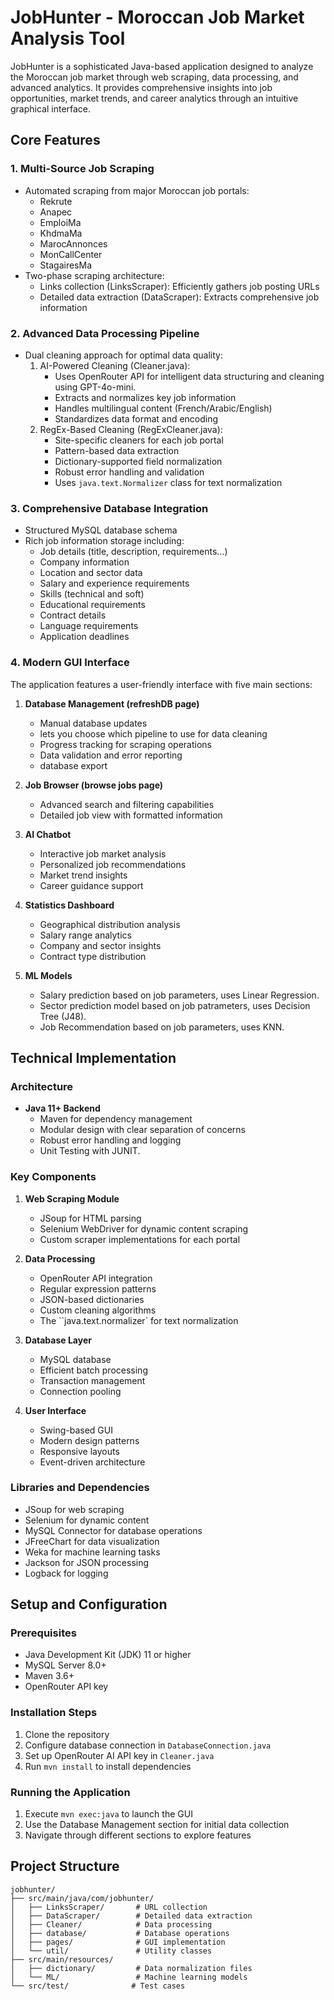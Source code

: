 # JobHunter - Moroccan Job Market Analysis Tool

JobHunter is a sophisticated Java-based application designed to analyze the Moroccan job market through web scraping, data processing, and advanced analytics. It provides comprehensive insights into job opportunities, market trends, and career analytics through an intuitive graphical interface.

## Core Features

### 1. Multi-Source Job Scraping
- Automated scraping from major Moroccan job portals:
  - Rekrute
  - Anapec
  - EmploiMa
  - KhdmaMa
  - MarocAnnonces
  - MonCallCenter
  - StagairesMa
- Two-phase scraping architecture:
  - Links collection (LinksScraper): Efficiently gathers job posting URLs
  - Detailed data extraction (DataScraper): Extracts comprehensive job information

### 2. Advanced Data Processing Pipeline
- Dual cleaning approach for optimal data quality:
  1. AI-Powered Cleaning (Cleaner.java):
     - Uses OpenRouter API for intelligent data structuring and cleaning using GPT-4o-mini.
     - Extracts and normalizes key job information
     - Handles multilingual content (French/Arabic/English)
     - Standardizes data format and encoding
  2. RegEx-Based Cleaning (RegExCleaner.java):
     - Site-specific cleaners for each job portal
     - Pattern-based data extraction
     - Dictionary-supported field normalization
     - Robust error handling and validation
     - Uses `java.text.Normalizer` class for text normalization

### 3. Comprehensive Database Integration
- Structured MySQL database schema
- Rich job information storage including:
  - Job details (title, description, requirements...)
  - Company information
  - Location and sector data
  - Salary and experience requirements
  - Skills (technical and soft)
  - Educational requirements
  - Contract details
  - Language requirements
  - Application deadlines


### 4. Modern GUI Interface
The application features a user-friendly interface with five main sections:

1. **Database Management (refreshDB page)**
   - Manual database updates
   - lets you choose which pipeline to use for data cleaning
   - Progress tracking for scraping operations
   - Data validation and error reporting
   - database export

2. **Job Browser (browse jobs page)**
   - Advanced search and filtering capabilities
   - Detailed job view with formatted information

3. **AI Chatbot**
   - Interactive job market analysis
   - Personalized job recommendations
   - Market trend insights
   - Career guidance support

4. **Statistics Dashboard**
   - Geographical distribution analysis
   - Salary range analytics
   - Company and sector insights
   - Contract type distribution

5. **ML Models**
   - Salary prediction based on job parameters, uses Linear Regression.
   - Sector prediction model based on job patrameters, uses Decision Tree (J48).
   - Job Recommendation based on job parameters, uses KNN.

## Technical Implementation

### Architecture
- **Java 11+ Backend**
  - Maven for dependency management
  - Modular design with clear separation of concerns
  - Robust error handling and logging
  - Unit Testing with JUNIT.

### Key Components
1. **Web Scraping Module**
   - JSoup for HTML parsing
   - Selenium WebDriver for dynamic content scraping
   - Custom scraper implementations for each portal

2. **Data Processing**
   - OpenRouter API integration
   - Regular expression patterns
   - JSON-based dictionaries
   - Custom cleaning algorithms
   - The ``java.text.normalizer` for text normalization

3. **Database Layer**
   - MySQL database
   - Efficient batch processing
   - Transaction management
   - Connection pooling

4. **User Interface**
   - Swing-based GUI
   - Modern design patterns
   - Responsive layouts
   - Event-driven architecture

### Libraries and Dependencies
- JSoup for web scraping
- Selenium for dynamic content
- MySQL Connector for database operations
- JFreeChart for data visualization
- Weka for machine learning tasks
- Jackson for JSON processing
- Logback for logging

## Setup and Configuration

### Prerequisites
- Java Development Kit (JDK) 11 or higher
- MySQL Server 8.0+
- Maven 3.6+
- OpenRouter API key

### Installation Steps
1. Clone the repository
2. Configure database connection in `DatabaseConnection.java`
3. Set up OpenRouter AI API key in `Cleaner.java`
4. Run `mvn install` to install dependencies

### Running the Application
1. Execute `mvn exec:java` to launch the GUI
2. Use the Database Management section for initial data collection
3. Navigate through different sections to explore features

## Project Structure
```
jobhunter/
├── src/main/java/com/jobhunter/
│   ├── LinksScraper/       # URL collection
│   ├── DataScraper/        # Detailed data extraction
│   ├── Cleaner/            # Data processing
│   ├── database/           # Database operations
│   ├── pages/              # GUI implementation
│   └── util/               # Utility classes
├── src/main/resources/
│   ├── dictionary/         # Data normalization files
│   └── ML/                 # Machine learning models
└── src/test/              # Test cases
```